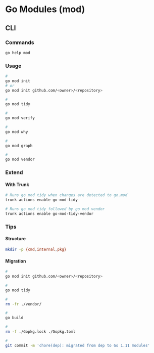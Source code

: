 # Go Modules (mod)

<!--
https://app.pluralsight.com/library/courses/exploring-go-modules/
https://blog.callr.tech/migrating-from-dep-to-go-1.11-modules/
https://itiskj.hatenablog.com/entry/2018/08/30/101017
https://blog.liquidbytes.net/2018/09/quick-and-easy-guide-for-migrating-to-go-1-11-modules/
-->

## CLI

### Commands

```sh
go help mod
```

### Usage

```sh
#
go mod init
# or
go mod init github.com/<owner>/<repository>

#
go mod tidy

#
go mod verify

#
go mod why

#
go mod graph

#
go mod vendor
```

### Extend

#### With Trunk

```sh
# Runs go mod tidy when changes are detected to go.mod
trunk actions enable go-mod-tidy

# Runs go mod tidy followed by go mod vendor
trunk actions enable go-mod-tidy-vendor
```

### Tips

#### Structure

```sh
mkdir -p {cmd,internal,pkg}
```

#### Migration

```sh
#
go mod init github.com/<owner>/<repository>

#
go mod tidy

#
rm -fr ./vendor/

#
go build

#
rm -f ./Gopkg.lock ./Gopkg.toml

#
git commit -m 'chore(dep): migrated from dep to Go 1.11 modules'
```
